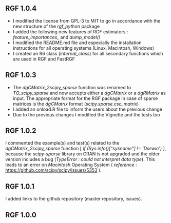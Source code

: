 

## RGF 1.0.4

* I modified the license from GPL-3 to MIT to go in accordance with the new structure of the *rgf_python* package
* I added the following new features of RGF estimators : *feature_importances_* and *dump_model()*
* I modified the README.md file and especially the installation instructions for all operating systems (Linux, Macintosh, Windows)
* I created an R6 class (*Internal_class*) for all secondary functions which are used in RGF and FastRGF


## RGF 1.0.3

* The *dgCMatrix_2scipy_sparse* function was renamed to *TO_scipy_sparse* and now accepts either a *dgCMatrix* or a *dgRMatrix* as input. The appropriate format for the RGF package in case of sparse matrices is the *dgCMatrix* format (*scipy.sparse.csc_matrix*)
* I added an onload.R file to inform the users about the previous change
* Due to the previous changes I modified the Vignette and the tests too


## RGF 1.0.2

I commented the example(s) and test(s) related to the *dgCMatrix_2scipy_sparse* function [ *if (Sys.info()["sysname"] != 'Darwin')* ], because the *scipy-sparse* library on CRAN is not upgraded and the older version includes a bug (*TypeError : could not interpret data type*). This leads to an error on *Macintosh* Operating System ( *reference* : https://github.com/scipy/scipy/issues/5353 ).


## RGF 1.0.1

I added links to the github repository (master repository, issues).


## RGF 1.0.0




